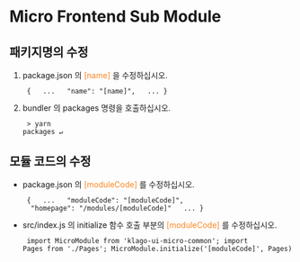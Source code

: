 # Micro Frontend Sub Module
## 패키지명의 수정
1. package.json 의 <span style="color: #fc8621">[name]</span> 을 수정하십시오.
<code><pre>
{
&nbsp;&nbsp;...
&nbsp;&nbsp;"name": "[name]",
&nbsp;&nbsp;...
}
</pre></code>
2. bundler 의 packages 명령을 호출하십시오.
<code><pre>
&gt; yarn packages ↵
</pre></code>
## 모듈 코드의 수정
- package.json 의 <span style="color: #fc8621">[moduleCode]</span> 를 수정하십시오.
<code><pre>
{
&nbsp;&nbsp;...
&nbsp;&nbsp;"moduleCode": "[moduleCode]",
&nbsp;&nbsp;"homepage": "/modules/[moduleCode]"
&nbsp;&nbsp;...
}
</pre></code>
- src/index.js 의 initialize 함수 호출 부분의 <span style="color: #fc8621">[moduleCode]</span>  를 수정하십시오.
<code><pre>
import MicroModule from 'klago-ui-micro-common';
import Pages from './Pages';
MicroModule.initialize('[moduleCode]', Pages);
</pre></code>